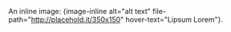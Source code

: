 An inline image: {image-inline alt="alt text" file-path="http://placehold.it/350x150" hover-text="Lipsum Lorem"}.
